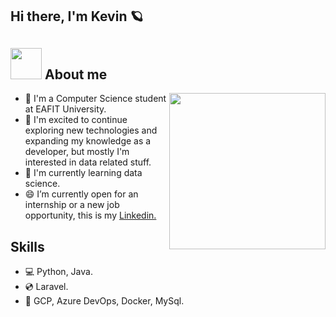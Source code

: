 ## Hi there, I'm Kevin 🪐 
## <gif><img src = "https://repository-images.githubusercontent.com/462900780/0a10af70-6cbf-46df-9071-0ff586a3b1d6" width = 50px></gif> **About me**

<picture> <img align="right" src="./assets/mdImages/Right_Side.gif" width = 250px></picture>
- 🧩 I'm a Computer Science student at EAFIT University.
- 🏁 I'm excited to continue exploring new technologies and expanding my knowledge as a developer, but mostly I'm interested in data related stuff.
- 🔭 I'm currently learning data science.
- 😄 I’m currently open for an internship or a new job opportunity, this is my [Linkedin.](https://www.linkedin.com/in/kevin-loaiza-/)

## Skills
- 💻 Python, Java.
- 💿 Laravel.
- 🚀 GCP, Azure DevOps, Docker, MySql.
